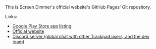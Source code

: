 This is Screen Dimmer's official website's GitHub Pages' Git repository.

Links:

* [Google Play Store app listing](https://play.google.com/store/apps/details?id=com.github.ericytsang.screenfilter.app.android)
* [Official website](https://ericytsang.github.io/app.android.screenfilter/index.html)
* [Discord server (global chat with other Trackpad users, and the dev team)](https://discord.gg/rkdaYNx)
